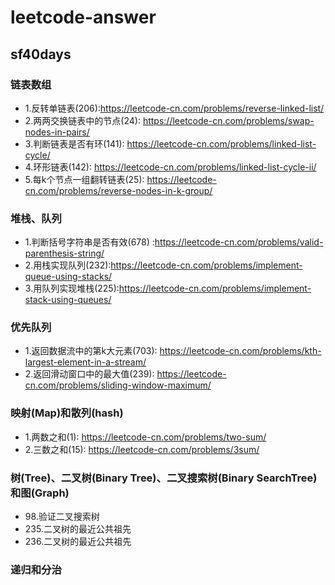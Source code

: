 # leetcode-answer

## sf40days
### 链表数组
- 1.反转单链表(206):https://leetcode-cn.com/problems/reverse-linked-list/
- 2.两两交换链表中的节点(24): https://leetcode-cn.com/problems/swap-nodes-in-pairs/
- 3.判断链表是否有环(141): https://leetcode-cn.com/problems/linked-list-cycle/
- 4.环形链表(142): https://leetcode-cn.com/problems/linked-list-cycle-ii/
- 5.每k个节点一组翻转链表(25):
https://leetcode-cn.com/problems/reverse-nodes-in-k-group/
### 堆栈、队列
- 1.判断括号字符串是否有效(678) :https://leetcode-cn.com/problems/valid-parenthesis-string/
- 2.用栈实现队列(232):https://leetcode-cn.com/problems/implement-queue-using-stacks/
- 3.用队列实现堆栈(225):https://leetcode-cn.com/problems/implement-stack-using-queues/
### 优先队列
- 1.返回数据流中的第k大元素(703): https://leetcode-cn.com/problems/kth-largest-element-in-a-stream/
- 2.返回滑动窗口中的最大值(239): https://leetcode-cn.com/problems/sliding-window-maximum/
### 映射(Map)和散列(hash)
- 1.两数之和(1): https://leetcode-cn.com/problems/two-sum/
- 2.三数之和(15): https://leetcode-cn.com/problems/3sum/
### 树(Tree)、二叉树(Binary Tree)、二叉搜索树(Binary SearchTree)和图(Graph)
- 98.验证二叉搜索树 
- 235.二叉树的最近公共祖先
- 236.二叉树的最近公共祖先

### 递归和分治
